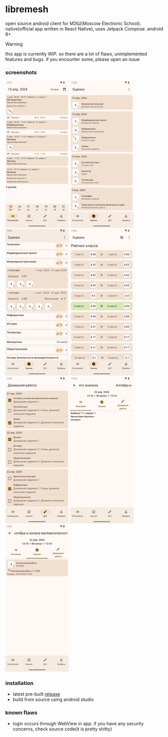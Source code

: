 # libremesh
open source android client for МЭШ(Moscow Electronic School). native(official app written in React Native), uses Jetpack Compose. android 8+

> [!warning]
> this app is currently WIP. so there are a lot of flaws, unimplemented features and bugs. if you encounter some, please open an issue

### screenshots
[<img src=".github/screenshots/schedule.png" width=200>](.github/screenshots/schedule.png)
[<img src=".github/screenshots/marks_date.png" width=200>](.github/screenshots/marks_date.png)
[<img src=".github/screenshots/marks_subj.png" width=200>](.github/screenshots/marks_subj.png)
[<img src=".github/screenshots/marks_rating.png" width=200>](.github/screenshots/marks_rating.png)
[<img src=".github/screenshots/homework.png" width=200>](.github/screenshots/homework.png)
[<img src=".github/screenshots/lesson_desc.png" width=200>](.github/screenshots/lesson_desc.png)
[<img src=".github/screenshots/lesson_marks.png" width=200>](.github/screenshots/lesson_marks.png)

### installation
- latest pre-built [release](https://github.com/x3lfyn/libremesh/releases/latest)
- build from source using android studio

### known flaws
- login occurs through WebView in app. if you have any security concerns, check source code(it is pretty shitty)